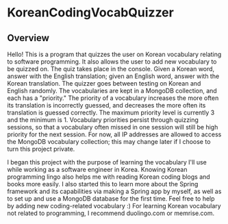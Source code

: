 # KoreanCodingVocabQuizzer

## Overview
Hello!
This is a program that quizzes the user on Korean vocabulary relating to software programming. It also allows the user to add new vocabulary to be quizzed on.
The quiz takes place in the console. Given a Korean word, answer with the English translation; given an English word, answer with the Korean translation. 
The quizzer goes between testing on Korean and English randomly.
The vocabularies are kept in a MongoDB collection, and each has a "priority." The priority of a vocabulary increases the more often its translation is incorrectly guessed,
and decreases the more often its translation is guessed correctly. The maximum priority level is currently 3 and the minimum is 1. Vocabulary priorities persist through
quizzing sessions, so that a vocabulary often missed in one session will still be high priority for the next session.
For now, all IP addresses are allowed to access the MongoDB vocabulary collection; this may change later if I choose to turn this project private.

I began this project with the purpose of learning the vocabulary I'll use while working as a software engineer in Korea. Knowing Korean programming lingo also helps me with
reading Korean coding blogs and books more easily. I also started this to learn more about the Spring framework and its capabilities via making a Spring app by myself,
as well as to set up and use a MongoDB database for the first time. 
Feel free to help by adding new coding-related vocabulary :)
For learning Korean vocabulary not related to programming, I recommend duolingo.com or memrise.com.


